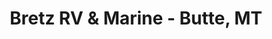 ---
title: "Bretz RV & Marine - Butte, MT"
url: /butte/bretz-rv-and-marine-butte-mt/
shop: caravan
---
